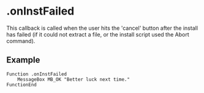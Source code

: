 # .onInstFailed

This callback is called when the user hits the 'cancel' button after the install has failed (if it could not extract a file, or the install script used the Abort command).

## Example

	Function .onInstFailed
		MessageBox MB_OK "Better luck next time."
	FunctionEnd
